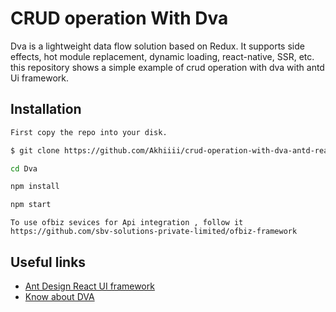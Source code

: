 



# CRUD operation With Dva
Dva is a lightweight data flow solution based on Redux. It supports side effects, hot module replacement, dynamic loading, react-native, SSR, etc. this repository shows a simple example of crud operation with dva with antd Ui framework.

## Installation

```bash
First copy the repo into your disk.

$ git clone https://github.com/Akhiiii/crud-operation-with-dva-antd-react.github.io.git Dva

cd Dva

npm install

npm start   
```
```
To use ofbiz sevices for Api integration , follow it 
https://github.com/sbv-solutions-private-limited/ofbiz-framework
```


## Useful links
 * [Ant Design React UI framework](https://ant.design/)
 * [Know about DVA](https://ant.design/docs/react/practical-projects) 
